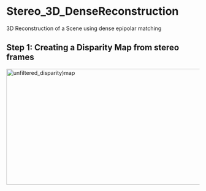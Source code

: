 # Stereo_3D_DenseReconstruction
3D Reconstruction of a Scene using dense epipolar matching


## Step 1: Creating a Disparity Map from stereo frames

<img width="792" height="302" alt="unfiltered_disparity)map" src="https://github.com/user-attachments/assets/e60fca74-7f62-457a-a535-ca289756adde" />
